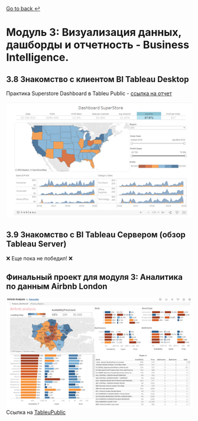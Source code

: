 [Go to back :leftwards_arrow_with_hook:](https://github.com/Kozub420/DE-101)
# Модуль 3: Визуализация данных, дашборды и отчетность - Business Intelligence.

## 3.8 Знакомство с клиентом BI Tableau Desktop
Практика
Superstore Dashboard в Tableu Public - [ссылка на отчет](https://public.tableau.com/views/Module03_16394012729050/Dashboard1?:language=en-US&:retry=yes&:display_count=n&:origin=viz_share_link)

![Dashboard Tableu](https://github.com/Kozub420/DE-101/blob/main/Module03/Dashboard_tableu.PNG)

## 3.9 Знакомство с BI Tableau Сервером (обзор Tableau Server)
❌ Еще пока не победил! ❌

## Финальный проект для модуля 3: Аналитика по данным Airbnb London
![Final Project](https://github.com/Kozub420/DE-101/blob/main/Module03/FinalProject.PNG)
Ссылка на [TableuPublic](https://public.tableau.com/app/profile/sofia5881/viz/AirbnbAnalysis_16444992292020/Dashboard1)
